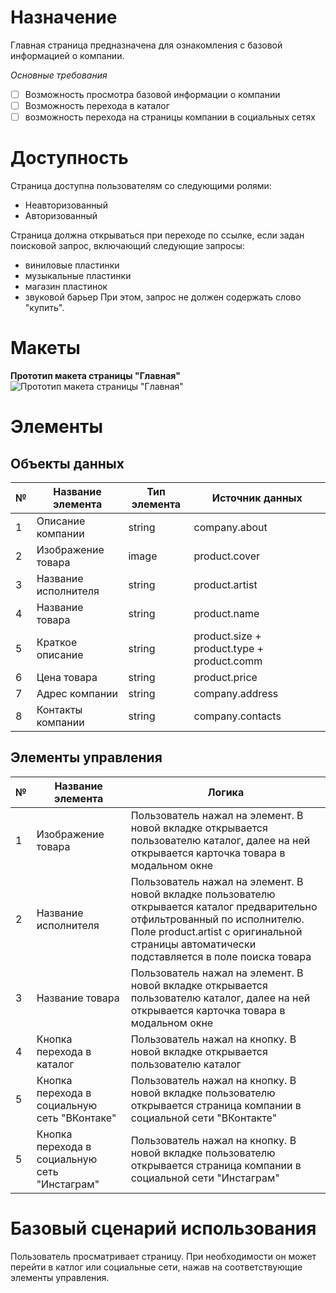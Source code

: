 # Назначение
Главная страница предназначена для ознакомления с базовой информацией о компании.

*Основные требования*
- [ ] Возможность просмотра базовой информации о компании
- [ ] Возможность перехода в каталог
- [ ] возможность перехода на страницы компании в социальных сетях
# Доступность
Страница доступна пользователям со следующими ролями:
- Неавторизованный
- Авторизованный

Страница должна открываться при переходе по ссылке, если задан поисковой запрос, включающий следующие запросы:
- виниловые пластинки
- музыкальные пластинки
- магазин пластинок
- звуковой барьер
При этом, запрос не должен содержать слово "купить".
# Макеты
**Прототип макета страницы "Главная"**
![Прототип макета страницы "Главная"](https://user-images.githubusercontent.com/104724556/166251104-afe6fd36-f282-486a-bc22-bf134ec5c047.png)

# Элементы
## Объекты данных
| № | Название элемента | Тип элемента | Источник данных |
| ----------- | ----------- | ----------- | ----------- |
| 1 | Описание компании | string | company.about |
| 2 | Изображение товара | image | product.cover |
| 3 | Название исполнителя | string | product.artist |
| 4 | Название товара | string | product.name |
| 5 | Краткое описание | string | product.size + product.type + product.comm |
| 6 | Цена товара | string | product.price |
| 7 | Адрес компании | string | company.address |
| 8 | Контакты компании | string | company.contacts |

## Элементы управления
| № | Название элемента | Логика |
| ----------- | ----------- | ----------- |
| 1 | Изображение товара | Пользователь нажал на элемент. В новой вкладке открывается пользователю каталог, далее на ней открывается карточка товара в модальном окне |
| 2 | Название исполнителя | Пользователь нажал на элемент. В новой вкладке пользователю открывается каталог предварительно отфильтрованный по исполнителю. Поле product.artist с оригинальной страницы автоматически подставляется в поле поиска товара |
| 3 | Название товара | Пользователь нажал на элемент. В новой вкладке открывается пользователю каталог, далее на ней открывается карточка товара в модальном окне |
| 4 | Кнопка перехода в каталог | Пользователь нажал на кнопку. В новой вкладке открывается пользователю каталог |
| 5 | Кнопка перехода в социальную сеть "ВКонтаке" | Пользователь нажал на кнопку. В новой вкладке пользователю открывается страница компании в социальной сети "ВКонтакте" |
| 5 | Кнопка перехода в социальную сеть "Инстаграм" | Пользователь нажал на кнопку. В новой вкладке пользователю открывается страница компании в социальной сети "Инстаграм" |

# Базовый сценарий использования
Пользователь просматривает страницу. При необходимости он может перейти в катлог или социальные сети, нажав на соответствующие элементы управления.
